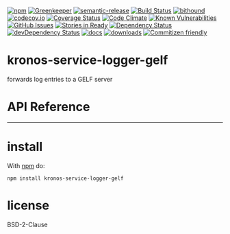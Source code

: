 [![npm](https://img.shields.io/npm/v/kronos-service-logger-gelf.svg)](https://www.npmjs.com/package/kronos-service-logger-gelf)
[![Greenkeeper](https://badges.greenkeeper.io/Kronos-Integration/kronos-service-logger-gelf.svg)](https://greenkeeper.io/)
[![semantic-release](https://img.shields.io/badge/%20%20%F0%9F%93%A6%F0%9F%9A%80-semantic--release-e10079.svg)](https://github.com/Kronos-Integration/kronos-service-logger-gelf)
[![Build Status](https://secure.travis-ci.org/Kronos-Integration/kronos-service-logger-gelf.png)](http://travis-ci.org/Kronos-Integration/kronos-service-logger-gelf)
[![bithound](https://www.bithound.io/github/Kronos-Integration/kronos-service-logger-gelf/badges/score.svg)](https://www.bithound.io/github/Kronos-Integration/kronos-service-logger-gelf)
[![codecov.io](http://codecov.io/github/Kronos-Integration/kronos-service-logger-gelf/coverage.svg?branch=master)](http://codecov.io/github/Kronos-Integration/kronos-service-logger-gelf?branch=master)
[![Coverage Status](https://coveralls.io/repos/Kronos-Integration/kronos-service-logger-gelf/badge.svg)](https://coveralls.io/r/Kronos-Integration/kronos-service-logger-gelf)
[![Code Climate](https://codeclimate.com/github/Kronos-Integration/kronos-service-logger-gelf/badges/gpa.svg)](https://codeclimate.com/github/Kronos-Integration/kronos-service-logger-gelf)
[![Known Vulnerabilities](https://snyk.io/test/github/Kronos-Integration/kronos-service-logger-gelf/badge.svg)](https://snyk.io/test/github/Kronos-Integration/kronos-service-logger-gelf)
[![GitHub Issues](https://img.shields.io/github/issues/Kronos-Integration/kronos-service-logger-gelf.svg?style=flat-square)](https://github.com/Kronos-Integration/kronos-service-logger-gelf/issues)
[![Stories in Ready](https://badge.waffle.io/Kronos-Integration/kronos-service-logger-gelf.svg?label=ready&title=Ready)](http://waffle.io/Kronos-Integration/kronos-service-logger-gelf)
[![Dependency Status](https://david-dm.org/Kronos-Integration/kronos-service-logger-gelf.svg)](https://david-dm.org/Kronos-Integration/kronos-service-logger-gelf)
[![devDependency Status](https://david-dm.org/Kronos-Integration/kronos-service-logger-gelf/dev-status.svg)](https://david-dm.org/Kronos-Integration/kronos-service-logger-gelf#info=devDependencies)
[![docs](http://inch-ci.org/github/Kronos-Integration/kronos-service-logger-gelf.svg?branch=master)](http://inch-ci.org/github/Kronos-Integration/kronos-service-logger-gelf)
[![downloads](http://img.shields.io/npm/dm/kronos-service-logger-gelf.svg?style=flat-square)](https://npmjs.org/package/kronos-service-logger-gelf)
[![Commitizen friendly](https://img.shields.io/badge/commitizen-friendly-brightgreen.svg)](http://commitizen.github.io/cz-cli/)

kronos-service-logger-gelf
=====
forwards log entries to a GELF server

# API Reference

* * *

install
=======

With [npm](http://npmjs.org) do:

```shell
npm install kronos-service-logger-gelf
```

license
=======

BSD-2-Clause
